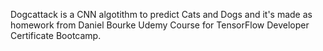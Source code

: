 Dogcattack is a CNN algotithm to predict Cats and Dogs and it's made as homework from Daniel Bourke Udemy Course for TensorFlow Developer Certificate Bootcamp.
